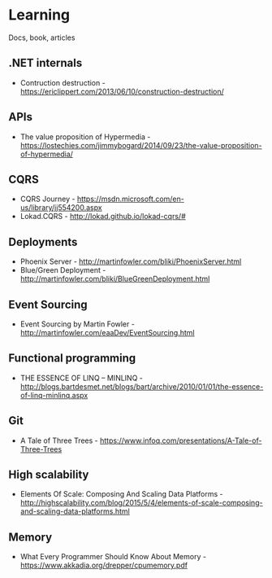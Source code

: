 # Learning
Docs, book, articles

## .NET internals
* Contruction destruction - https://ericlippert.com/2013/06/10/construction-destruction/

## APIs
* The value proposition of Hypermedia - https://lostechies.com/jimmybogard/2014/09/23/the-value-proposition-of-hypermedia/
 
## CQRS
* CQRS Journey - https://msdn.microsoft.com/en-us/library/jj554200.aspx
* Lokad.CQRS - http://lokad.github.io/lokad-cqrs/#

## Deployments
* Phoenix Server - http://martinfowler.com/bliki/PhoenixServer.html
* Blue/Green Deployment - http://martinfowler.com/bliki/BlueGreenDeployment.html
 
## Event Sourcing
* Event Sourcing by Martin Fowler - http://martinfowler.com/eaaDev/EventSourcing.html

## Functional programming
* THE ESSENCE OF LINQ – MINLINQ - http://blogs.bartdesmet.net/blogs/bart/archive/2010/01/01/the-essence-of-linq-minlinq.aspx

## Git
* A Tale of Three Trees - https://www.infoq.com/presentations/A-Tale-of-Three-Trees

## High scalability
* Elements Of Scale: Composing And Scaling Data Platforms - http://highscalability.com/blog/2015/5/4/elements-of-scale-composing-and-scaling-data-platforms.html

## Memory
* What Every Programmer Should Know About Memory - https://www.akkadia.org/drepper/cpumemory.pdf
